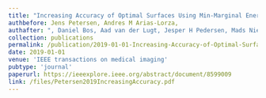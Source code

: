 ```yaml
---
title: "Increasing Accuracy of Optimal Surfaces Using Min-Marginal Energies"
authbefore: Jens Petersen, Andres M Arias-Lorza, 
authafter: ", Daniel Bos, Aad van der Lugt, Jesper H Pedersen, Mads Nielsen, Marleen de Bruijne"
collection: publications
permalink: /publication/2019-01-01-Increasing-Accuracy-of-Optimal-Surfaces-Using-Min-Marginal-Energies
date: 2019-01-01
venue: 'IEEE transactions on medical imaging'
pubtype: 'journal'
paperurl: https://ieeexplore.ieee.org/abstract/document/8599009
link: /files/Petersen2019IncreasingAccuracy.pdf
---
```


